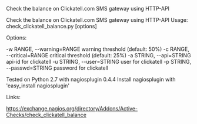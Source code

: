 Check the balance on Clickatell.com SMS gateway using HTTP-API

Check the balance on Clickatell.com SMS gateway using HTTP-API 
Usage: check_clickatell_balance.py [options] 

Options: 

-w RANGE, --warning=RANGE 
warning threshold (default: 50%) 
-c RANGE, --critical=RANGE 
critical threshold (default: 25%) 
-a STRING, --api=STRING 
api-id for clickatell 
-u STRING, --user=STRING 
user for clickatell 
-p STRING, --passwd=STRING 
password for clickatell 

Tested on Python 2.7 with nagiosplugin 0.4.4 
Install nagiosplugin with 'easy_install nagiosplugin' 

Links:

https://exchange.nagios.org/directory/Addons/Active-Checks/check_clickatell_balance
